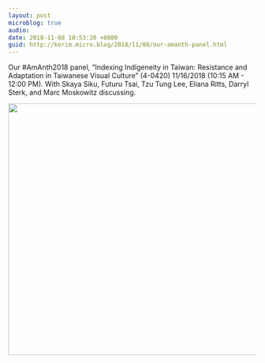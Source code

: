 ```yaml
---
layout: post
microblog: true
audio: 
date: 2018-11-08 10:53:20 +0800
guid: http://kerim.micro.blog/2018/11/08/our-amanth-panel.html
---
```

Our #AmAnth2018 panel, “Indexing Indigeneity in Taiwan: Resistance and Adaptation in Taiwanese Visual Culture” (4-0420) 11/16/2018 (10:15 AM - 12:00 PM). With Skaya Siku,  Futuru Tsai, Tzu Tung Lee, Eliana Ritts, Darryl Sterk, and  Marc Moskowitz discussing.

<img src="https://micro.oxus.net/uploads/2018/0053d3eec8.jpg" width="600" height="510" />
